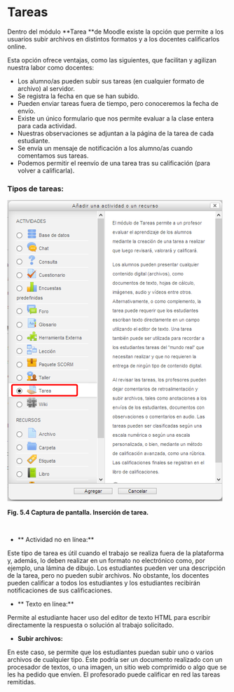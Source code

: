 
# Tareas

Dentro del módulo **Tarea **de Moodle existe la opción que permite a los usuarios subir archivos en distintos formatos y a los docentes calificarlos online.

Esta opción ofrece ventajas, como las siguientes, que facilitan y agilizan nuestra labor como docentes:

- Los alumno/as pueden subir sus tareas (en cualquier formato de archivo) al servidor.
- Se registra la fecha en que se han subido.
- Pueden enviar tareas fuera de tiempo, pero conoceremos la fecha de envío.
- Existe un único formulario que nos permite evaluar a la clase entera para cada actividad.
- Nuestras observaciones se adjuntan a la página de la tarea de cada estudiante.
- Se envía un mensaje de notificación a los alumno/as cuando comentamos sus tareas.
- Podemos permitir el reenvío de una tarea tras su calificación (para volver a calificarla).

### Tipos de tareas:


![](img/insertar_tarea.png)

**Fig. 5.4 Captura de pantalla. Inserción de tarea.**

 

- ** Actividad no en línea:**

Este tipo de tarea es útil cuando el trabajo se realiza fuera de la plataforma y, además, lo deben realizar en un formato no electrónico como, por ejemplo, una lámina de dibujo. Los estudiantes pueden ver una descripción de la tarea, pero no pueden subir archivos. No obstante, los docentes pueden calificar a todos los estudiantes y los estudiantes recibirán notificaciones de sus calificaciones.

- ** Texto en línea:**

Permite al estudiante hacer uso del editor de texto HTML para escribir directamente la respuesta o solución al trabajo solicitado.

- **Subir archivos:**

En este caso, se permite que los estudiantes puedan subir uno o varios archivos de cualquier tipo. Éste podría ser un documento realizado con un procesador de textos, o una imagen, un sitio web comprimido o algo que se les ha pedido que envíen. El profesorado puede calificar en red las tareas remitidas.
